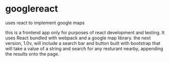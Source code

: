 # googlereact
uses react to implement google maps

this is a frontend app only for purposes of react development and testing. It uses React bundled with webpack and a google map library.
the next version, 1.0v, will include a search bar and button built with bootstrap that will take a value of a string and search for any resturant nearby, appending the results onto the page. 

